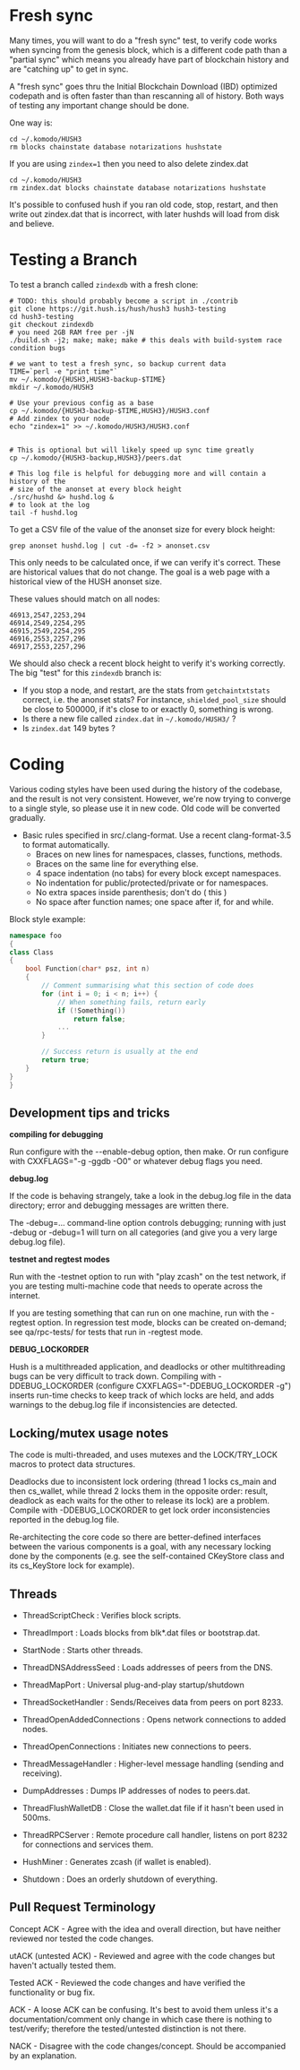 # Fresh sync

Many times, you will want to do a "fresh sync" test, to verify code works when syncing from the genesis block, which is a different code path than a "partial sync" which means you already have part of blockchain history and are "catching up" to get in sync.

A "fresh sync" goes thru the Initial Blockchain Download (IBD) optimized codepath and is often faster than than rescanning all of history. Both ways of testing any important change should be done.

One way is:

```
cd ~/.komodo/HUSH3
rm blocks chainstate database notarizations hushstate
```

If you are using `zindex=1` then you need to also delete zindex.dat

```
cd ~/.komodo/HUSH3
rm zindex.dat blocks chainstate database notarizations hushstate
```

It's possible to confused hush if you ran old code, stop, restart, and then write out zindex.dat that is incorrect, with later hushds will load from disk and believe.


# Testing a Branch

To test a branch called `zindexdb` with a fresh clone:

```
# TODO: this should probably become a script in ./contrib
git clone https://git.hush.is/hush/hush3 hush3-testing
cd hush3-testing
git checkout zindexdb
# you need 2GB RAM free per -jN
./build.sh -j2; make; make; make # this deals with build-system race condition bugs

# we want to test a fresh sync, so backup current data
TIME=`perl -e "print time"`
mv ~/.komodo/{HUSH3,HUSH3-backup-$TIME}
mkdir ~/.komodo/HUSH3

# Use your previous config as a base
cp ~/.komodo/{HUSH3-backup-$TIME,HUSH3}/HUSH3.conf
# Add zindex to your node
echo "zindex=1" >> ~/.komodo/HUSH3/HUSH3.conf


# This is optional but will likely speed up sync time greatly
cp ~/.komodo/{HUSH3-backup,HUSH3}/peers.dat

# This log file is helpful for debugging more and will contain a history of the
# size of the anonset at every block height
./src/hushd &> hushd.log &
# to look at the log
tail -f hushd.log
```

To get a CSV file of the value of the anonset size for every block height:
```
grep anonset hushd.log | cut -d= -f2 > anonset.csv
```

This only needs to be calculated once, if we can verify it's correct. These are historical values that do not change. The goal is a web page with a historical view of the HUSH anonset size.


These values should match on all nodes:

```
46913,2547,2253,294
46914,2549,2254,295
46915,2549,2254,295
46916,2553,2257,296
46917,2553,2257,296
```

We should also check a recent block height to verify it's working correctly. The big "test" for this `zindexdb` branch is: 

  * If you stop a node, and restart, are the stats from `getchaintxtstats` correct, i.e. the anonset stats? For instance, `shielded_pool_size` should be close to 500000, if it's close to or exactly 0, something is wrong.
  * Is there a new file called `zindex.dat` in `~/.komodo/HUSH3/` ? 
  * Is `zindex.dat` 149 bytes ?
  
# Coding

Various coding styles have been used during the history of the codebase,
and the result is not very consistent. However, we're now trying to converge to
a single style, so please use it in new code. Old code will be converted
gradually.
- Basic rules specified in src/.clang-format. Use a recent clang-format-3.5 to format automatically.
  - Braces on new lines for namespaces, classes, functions, methods.
  - Braces on the same line for everything else.
  - 4 space indentation (no tabs) for every block except namespaces.
  - No indentation for public/protected/private or for namespaces.
  - No extra spaces inside parenthesis; don't do ( this )
  - No space after function names; one space after if, for and while.

Block style example:
```c++
namespace foo
{
class Class
{
    bool Function(char* psz, int n)
    {
        // Comment summarising what this section of code does
        for (int i = 0; i < n; i++) {
            // When something fails, return early
            if (!Something())
                return false;
            ...
        }

        // Success return is usually at the end
        return true;
    }
}
}
```

Development tips and tricks
---------------------------

**compiling for debugging**

Run configure with the --enable-debug option, then make. Or run configure with
CXXFLAGS="-g -ggdb -O0" or whatever debug flags you need.

**debug.log**

If the code is behaving strangely, take a look in the debug.log file in the data directory;
error and debugging messages are written there.

The -debug=... command-line option controls debugging; running with just -debug or -debug=1 will turn
on all categories (and give you a very large debug.log file).

**testnet and regtest modes**

Run with the -testnet option to run with "play zcash" on the test network, if you
are testing multi-machine code that needs to operate across the internet.

If you are testing something that can run on one machine, run with the -regtest option.
In regression test mode, blocks can be created on-demand; see qa/rpc-tests/ for tests
that run in -regtest mode.

**DEBUG_LOCKORDER**

Hush is a multithreaded application, and deadlocks or other multithreading bugs
can be very difficult to track down. Compiling with -DDEBUG_LOCKORDER (configure
CXXFLAGS="-DDEBUG_LOCKORDER -g") inserts run-time checks to keep track of which locks
are held, and adds warnings to the debug.log file if inconsistencies are detected.

Locking/mutex usage notes
-------------------------

The code is multi-threaded, and uses mutexes and the
LOCK/TRY_LOCK macros to protect data structures.

Deadlocks due to inconsistent lock ordering (thread 1 locks cs_main
and then cs_wallet, while thread 2 locks them in the opposite order:
result, deadlock as each waits for the other to release its lock) are
a problem. Compile with -DDEBUG_LOCKORDER to get lock order
inconsistencies reported in the debug.log file.

Re-architecting the core code so there are better-defined interfaces
between the various components is a goal, with any necessary locking
done by the components (e.g. see the self-contained CKeyStore class
and its cs_KeyStore lock for example).

Threads
-------

- ThreadScriptCheck : Verifies block scripts.

- ThreadImport : Loads blocks from blk*.dat files or bootstrap.dat.

- StartNode : Starts other threads.

- ThreadDNSAddressSeed : Loads addresses of peers from the DNS.

- ThreadMapPort : Universal plug-and-play startup/shutdown

- ThreadSocketHandler : Sends/Receives data from peers on port 8233.

- ThreadOpenAddedConnections : Opens network connections to added nodes.

- ThreadOpenConnections : Initiates new connections to peers.

- ThreadMessageHandler : Higher-level message handling (sending and receiving).

- DumpAddresses : Dumps IP addresses of nodes to peers.dat.

- ThreadFlushWalletDB : Close the wallet.dat file if it hasn't been used in 500ms.

- ThreadRPCServer : Remote procedure call handler, listens on port 8232 for connections and services them.

- HushMiner : Generates zcash (if wallet is enabled).

- Shutdown : Does an orderly shutdown of everything.

Pull Request Terminology
------------------------

Concept ACK - Agree with the idea and overall direction, but have neither reviewed nor tested the code changes.

utACK (untested ACK) - Reviewed and agree with the code changes but haven't actually tested them.

Tested ACK - Reviewed the code changes and have verified the functionality or bug fix.

ACK -  A loose ACK can be confusing. It's best to avoid them unless it's a documentation/comment only change in which case there is nothing to test/verify; therefore the tested/untested distinction is not there.

NACK - Disagree with the code changes/concept. Should be accompanied by an explanation.
